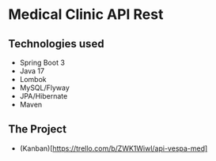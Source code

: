 # Medical Clinic API Rest

## Technologies used
- Spring Boot 3
- Java 17
- Lombok
- MySQL/Flyway
- JPA/Hibernate
- Maven

## The Project
- (Kanban)[https://trello.com/b/ZWK1Wiwl/api-vespa-med]
